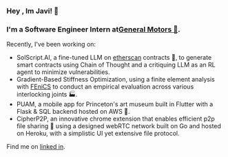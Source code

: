### Hey , Im Javi! 👋

### I'm a Software Engineer Intern at[General Motors 🚗](https://www.gm.com/).

Recently, I've been working on:
* SolScript.AI, a fine-tuned LLM on [etherscan](https://etherscan.io/) contracts 🦄, to generate smart contracts using Chain of Thought and a critiquing LLM as an RL agent to minimize vulnerabilities.
* Gradient-Based Stiffness Optimization, using a finite element analysis with [FEniCS](https://fenicsproject.org/) to conduct an empirical evaluation across various interlocking joints 🏭.
* PUAM, a mobile app for Princeton's art museum built in Flutter with a Flask & SQL backend hosted on AWS 📱.
* CipherP2P, an innovative chrome extension that enables efficient p2p file sharing 📁 using a designed webRTC network built on Go and hosted on Heroku, with a simplistic UI yet extensive file protocol.

Find me on <a href="https://www.linkedin.com/in/javierlinero/)">linked in</a>.
